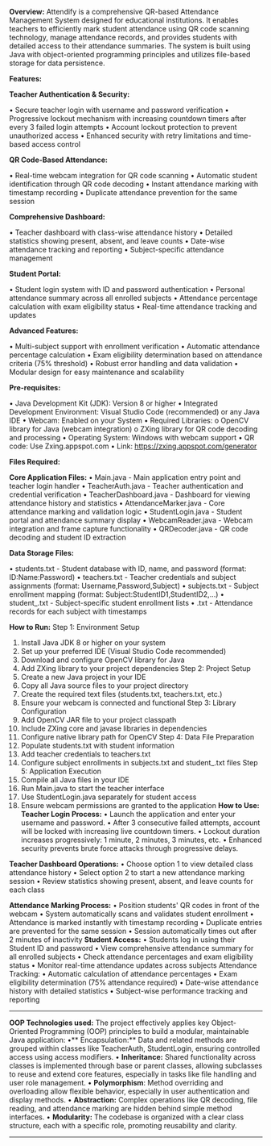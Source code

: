 **Overview:**
Attendify is a comprehensive QR-based Attendance Management System designed for educational institutions. 
It enables teachers to efficiently mark student attendance using QR code scanning technology, manage attendance records,
and provides students with detailed access to their attendance summaries. The system is built using Java with 
object-oriented programming principles and utilizes file-based storage for data persistence.


**Features:**

**Teacher Authentication & Security:**

•	Secure teacher login with username and password verification
•	Progressive lockout mechanism with increasing countdown timers after every 3 failed   login attempts
•	Account lockout protection to prevent unauthorized access
•	Enhanced security with retry limitations and time-based access control

**QR Code-Based Attendance:**

•	Real-time webcam integration for QR code scanning
•	Automatic student identification through QR code decoding
•	Instant attendance marking with timestamp recording
•	Duplicate attendance prevention for the same session

**Comprehensive Dashboard:**

•	Teacher dashboard with class-wise attendance history
•	Detailed statistics showing present, absent, and leave counts
•	Date-wise attendance tracking and reporting
•	Subject-specific attendance management

**Student Portal:**

•	Student login system with ID and password authentication
•	Personal attendance summary across all enrolled subjects
•	Attendance percentage calculation with exam eligibility status
•	Real-time attendance tracking and updates

**Advanced Features:**

•	Multi-subject support with enrollment verification
•	Automatic attendance percentage calculation
•	Exam eligibility determination based on attendance criteria (75% threshold)
•	Robust error handling and data validation
•	Modular design for easy maintenance and scalability

**Pre-requisites:**

•	Java Development Kit (JDK): Version 8 or higher
•	Integrated Development Environment: Visual Studio Code (recommended) or any Java IDE
•	Webcam: Enabled on your System
•	Required Libraries: 
o	OpenCV library for Java (webcam integration)
o	ZXing library for QR code decoding and processing
•	Operating System: Windows with webcam support
•	QR code: Use Zxing.appspot.com
•	Link:  https://zxing.appspot.com/generator

**Files Required:**

**Core Application Files:**
•	Main.java - Main application entry point and teacher login handler
•	TeacherAuth.java - Teacher authentication and credential verification
•	TeacherDashboard.java - Dashboard for viewing attendance history and statistics
•	AttendanceMarker.java - Core attendance marking and validation logic
•	StudentLogin.java - Student portal and attendance summary display
•	WebcamReader.java - Webcam integration and frame capture functionality
•	QRDecoder.java - QR code decoding and student ID extraction

**Data Storage Files:**

•	students.txt - Student database with ID, name, and password (format: ID:Name:Password)
•	teachers.txt - Teacher credentials and subject assignments (format: Username,Password,Subject)
•	subjects.txt - Subject enrollment mapping (format: Subject:StudentID1,StudentID2,...)
•	student_<subject>.txt - Subject-specific student enrollment lists
•	<subject>.txt - Attendance records for each subject with timestamps



**How to Run:**
Step 1: Environment Setup
1. Install Java JDK 8 or higher on your system
2. Set up your preferred IDE (Visual Studio Code recommended)
3. Download and configure OpenCV library for Java
4. Add ZXing library to your project dependencies
Step 2: Project Setup
1. Create a new Java project in your IDE
2. Copy all Java source files to your project directory
3. Create the required text files (students.txt, teachers.txt, etc.)
4. Ensure your webcam is connected and functional
Step 3: Library Configuration
1. Add OpenCV JAR file to your project classpath
2. Include ZXing core and javase libraries in dependencies
3. Configure native library path for OpenCV
Step 4: Data File Preparation
1. Populate students.txt with student information
2. Add teacher credentials to teachers.txt
3. Configure subject enrollments in subjects.txt and student_<subject>.txt files
Step 5: Application Execution
1. Compile all Java files in your IDE
2. Run Main.java to start the teacher interface
3. Use StudentLogin.java separately for student access
4. Ensure webcam permissions are granted to the application
**How to Use:
Teacher Login Process:**
•	Launch the application and enter your username and password.
•	After 3 consecutive failed attempts, account will be locked with increasing live countdown timers.
•	Lockout duration increases progressively: 1 minute, 2 minutes, 3 minutes, etc.
•	Enhanced security prevents brute force attacks through progressive delays.



**Teacher Dashboard Operations:**
•	Choose option 1 to view detailed class attendance history
•	Select option 2 to start a new attendance marking session
•	Review statistics showing present, absent, and leave counts for each class

**Attendance Marking Process:**
•	Position students' QR codes in front of the webcam
•	System automatically scans and validates student enrollment
•	Attendance is marked instantly with timestamp recording
•	Duplicate entries are prevented for the same session
•	Session automatically times out after 2 minutes of inactivity
**Student Access:**
•	Students log in using their Student ID and password
•	View comprehensive attendance summary for all enrolled subjects
•	Check attendance percentages and exam eligibility status
•	Monitor real-time attendance updates across subjects
Attendance Tracking:
•	Automatic calculation of attendance percentages
•	Exam eligibility determination (75% attendance required)
•	Date-wise attendance history with detailed statistics
•	Subject-wise performance tracking and reporting
________________________________________
**OOP Technologies used:**
The project effectively applies key Object-Oriented Programming (OOP) principles to build a modular, maintainable Java application:
•**	Encapsulation:** Data and related methods are grouped within classes like TeacherAuth, StudentLogin, ensuring controlled access using access modifiers.
•	**Inheritance:** Shared functionality across classes is implemented through base or parent classes, allowing subclasses to reuse and extend core features, especially in tasks like file handling and user role management.
•	**Polymorphism**: Method overriding and overloading allow flexible behavior, especially in user authentication and display methods.
•	**Abstraction:** Complex operations like QR decoding, file reading, and attendance marking are hidden behind simple method interfaces.
•	**Modularity:** The codebase is organized with a clear class structure, each with a specific role, promoting reusability and clarity.
________________________________________
